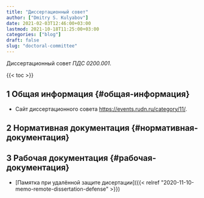 ```yaml
---
title: "Диссертационный совет"
author: ["Dmitry S. Kulyabov"]
date: 2021-02-03T12:46:00+03:00
lastmod: 2021-10-18T11:25:00+03:00
categories: ["blog"]
draft: false
slug: "doctoral-committee"
---
```


Диссертационный совет _ПДС 0200.001_.

<!--more-->

{{< toc >}}


## <span class="section-num">1</span> Общая информация {#общая-информация}

-   Сайт диссертационного совета <https://events.rudn.ru/category/11/>.


## <span class="section-num">2</span> Нормативная документация {#нормативная-документация}


## <span class="section-num">3</span> Рабочая документация {#рабочая-документация}

-   [Памятка при удалённой защите дисертации]({{< relref "2020-11-10-memo-remote-dissertation-defense" >}})
